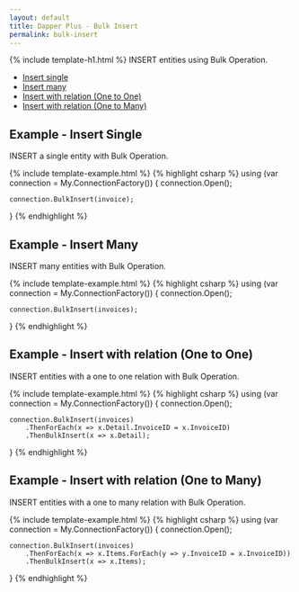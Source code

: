 ```yaml
---
layout: default
title: Dapper Plus - Bulk Insert
permalink: bulk-insert
---
```


{% include template-h1.html %}
INSERT entities using Bulk Operation.

- [Insert single](#example---insert-single)
- [Insert many](#example---insert-many)
- [Insert with relation (One to One)](#example---insert-with-relation-one-to-one)
- [Insert with relation (One to Many)](#example---insert-with-relation-one-to-many)

## Example - Insert Single
INSERT a single entity with Bulk Operation.

{% include template-example.html %} {% highlight csharp %}
using (var connection = My.ConnectionFactory())
{
    connection.Open();
    
    connection.BulkInsert(invoice);
}
{% endhighlight %}

## Example - Insert Many
INSERT many entities with Bulk Operation.

{% include template-example.html %} {% highlight csharp %}
using (var connection = My.ConnectionFactory())
{
    connection.Open();

    connection.BulkInsert(invoices);
}
{% endhighlight %}

## Example - Insert with relation (One to One)
INSERT entities with a one to one relation with Bulk Operation.

{% include template-example.html %} {% highlight csharp %}
using (var connection = My.ConnectionFactory())
{
    connection.Open();

	connection.BulkInsert(invoices)
		.ThenForEach(x => x.Detail.InvoiceID = x.InvoiceID)
		.ThenBulkInsert(x => x.Detail);
}
{% endhighlight %}

## Example - Insert with relation (One to Many)
INSERT entities with a one to many relation with Bulk Operation.

{% include template-example.html %} {% highlight csharp %}
using (var connection = My.ConnectionFactory())
{
    connection.Open();

	connection.BulkInsert(invoices)
		.ThenForEach(x => x.Items.ForEach(y => y.InvoiceID = x.InvoiceID))
		.ThenBulkInsert(x => x.Items);
}
{% endhighlight %}
